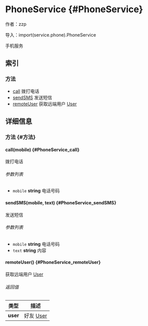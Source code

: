 # PhoneService {#PhoneService}

作者：zzp

导入：import(service.phone).PhoneService

手机服务
## 索引

### 方法
* [call](#PhoneService_call)  拨打电话
* [sendSMS](#PhoneService_sendSMS)  发送短信
* [remoteUser](#PhoneService_remoteUser)  获取远端用户 [User](../entities.html#User)

## 详细信息

### 方法 {#方法}

#### call(mobile) {#PhoneService_call}
拨打电话
###### 参数列表
* `mobile` **string**  电话号码

#### sendSMS(mobile, text) {#PhoneService_sendSMS}
发送短信
###### 参数列表
* `mobile` **string**  电话号码
* `text` **string**  内容

#### remoteUser() {#PhoneService_remoteUser}
获取远端用户 [User](../entities.html#User)

###### 返回值
|类型  |描述  |
|-----|-----|
|**user**|好友 [User](../entities.html#User)|